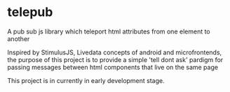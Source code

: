 # telepub
A pub sub js library which teleport html attributes from one element to another

Inspired by StimulusJS, Livedata concepts of android and microfrontends, the purpose of this project is to provide a simple 'tell dont ask' pardigm for passing messages between html components that live on the same page

This project is in currently in early development stage.
